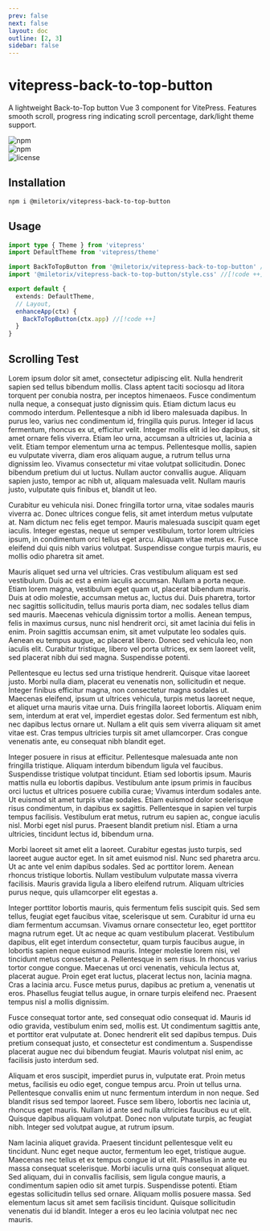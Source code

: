 ```yaml
---
prev: false
next: false
layout: doc
outline: [2, 3]
sidebar: false
---
```


# vitepress-back-to-top-button

A lightweight Back-to-Top button Vue 3 component for VitePress. Features smooth scroll, progress ring indicating scroll percentage, dark/light theme support.

![npm](https://img.shields.io/npm/v/@miletorix/vitepress-back-to-top-button)  
![npm](https://img.shields.io/npm/dw/@miletorix/vitepress-back-to-top-button)  
![license](https://img.shields.io/npm/l/@miletorix/vitepress-back-to-top-button)

## Installation

```sh [npm]
npm i @miletorix/vitepress-back-to-top-button
```

## Usage

```typescript  [docs/.vitepress/theme/index.ts]
import type { Theme } from 'vitepress'
import DefaultTheme from 'vitepress/theme'

import BackToTopButton from '@miletorix/vitepress-back-to-top-button' //[!code ++]
import '@miletorix/vitepress-back-to-top-button/style.css' //[!code ++]

export default {
  extends: DefaultTheme,
  // Layout,
  enhanceApp(ctx) {
    BackToTopButton(ctx.app) //[!code ++]
  }
}
```

## Scrolling Test

Lorem ipsum dolor sit amet, consectetur adipiscing elit. Nulla hendrerit sapien sed tellus bibendum mollis. Class aptent taciti sociosqu ad litora torquent per conubia nostra, per inceptos himenaeos. Fusce condimentum nulla neque, a consequat justo dignissim quis. Etiam dictum lacus eu commodo interdum. Pellentesque a nibh id libero malesuada dapibus. In purus leo, varius nec condimentum id, fringilla quis purus. Integer id lacus fermentum, rhoncus ex ut, efficitur velit. Integer mollis elit id leo dapibus, sit amet ornare felis viverra. Etiam leo urna, accumsan a ultricies ut, lacinia a velit. Etiam tempor elementum urna ac tempus. Pellentesque mollis, sapien eu vulputate viverra, diam eros aliquam augue, a rutrum tellus urna dignissim leo. Vivamus consectetur mi vitae volutpat sollicitudin. Donec bibendum pretium dui ut luctus. Nullam auctor convallis augue. Aliquam sapien justo, tempor ac nibh ut, aliquam malesuada velit. Nullam mauris justo, vulputate quis finibus et, blandit ut leo.

Curabitur eu vehicula nisi. Donec fringilla tortor urna, vitae sodales mauris viverra ac. Donec ultrices congue felis, sit amet interdum metus vulputate at. Nam dictum nec felis eget tempor. Mauris malesuada suscipit quam eget iaculis. Integer egestas, neque ut semper vestibulum, tortor lorem ultricies ipsum, in condimentum orci tellus eget arcu. Aliquam vitae metus ex. Fusce eleifend dui quis nibh varius volutpat. Suspendisse congue turpis mauris, eu mollis odio pharetra sit amet.

Mauris aliquet sed urna vel ultricies. Cras vestibulum aliquam est sed vestibulum. Duis ac est a enim iaculis accumsan. Nullam a porta neque. Etiam lorem magna, vestibulum eget quam ut, placerat bibendum mauris. Duis at odio molestie, accumsan metus ac, luctus dui. Duis pharetra, tortor nec sagittis sollicitudin, tellus mauris porta diam, nec sodales tellus diam sed mauris. Maecenas vehicula dignissim tortor a mollis. Aenean tempus, felis in maximus cursus, nunc nisl hendrerit orci, sit amet lacinia dui felis in enim. Proin sagittis accumsan enim, sit amet vulputate leo sodales quis. Aenean eu tempus augue, ac placerat libero. Donec sed vehicula leo, non iaculis elit. Curabitur tristique, libero vel porta ultrices, ex sem laoreet velit, sed placerat nibh dui sed magna. Suspendisse potenti.

Pellentesque eu lectus sed urna tristique hendrerit. Quisque vitae laoreet justo. Morbi nulla diam, placerat eu venenatis non, sollicitudin et neque. Integer finibus efficitur magna, non consectetur magna sodales ut. Maecenas eleifend, ipsum ut ultrices vehicula, turpis metus laoreet neque, et aliquet urna mauris vitae urna. Duis fringilla laoreet lobortis. Aliquam enim sem, interdum at erat vel, imperdiet egestas dolor. Sed fermentum est nibh, nec dapibus lectus ornare ut. Nullam a elit quis sem viverra aliquam sit amet vitae est. Cras tempus ultricies turpis sit amet ullamcorper. Cras congue venenatis ante, eu consequat nibh blandit eget.

Integer posuere in risus at efficitur. Pellentesque malesuada ante non fringilla tristique. Aliquam interdum bibendum ligula vel faucibus. Suspendisse tristique volutpat tincidunt. Etiam sed lobortis ipsum. Mauris mattis nulla eu lobortis dapibus. Vestibulum ante ipsum primis in faucibus orci luctus et ultrices posuere cubilia curae; Vivamus interdum sodales ante. Ut euismod sit amet turpis vitae sodales. Etiam euismod dolor scelerisque risus condimentum, in dapibus ex sagittis. Pellentesque in sapien vel turpis tempus facilisis. Vestibulum erat metus, rutrum eu sapien ac, congue iaculis nisl. Morbi eget nisl purus. Praesent blandit pretium nisl. Etiam a urna ultricies, tincidunt lectus id, bibendum urna.

Morbi laoreet sit amet elit a laoreet. Curabitur egestas justo turpis, sed laoreet augue auctor eget. In sit amet euismod nisl. Nunc sed pharetra arcu. Ut ac ante vel enim dapibus sodales. Sed ac porttitor lorem. Aenean rhoncus tristique lobortis. Nullam vestibulum vulputate massa viverra facilisis. Mauris gravida ligula a libero eleifend rutrum. Aliquam ultricies purus neque, quis ullamcorper elit egestas a.

Integer porttitor lobortis mauris, quis fermentum felis suscipit quis. Sed sem tellus, feugiat eget faucibus vitae, scelerisque ut sem. Curabitur id urna eu diam fermentum accumsan. Vivamus ornare consectetur leo, eget porttitor magna rutrum eget. Ut ac neque ac quam vestibulum placerat. Vestibulum dapibus, elit eget interdum consectetur, quam turpis faucibus augue, in lobortis sapien neque euismod mauris. Integer molestie lorem nisi, vel tincidunt metus consectetur a. Pellentesque in sem risus. In rhoncus varius tortor congue congue. Maecenas ut orci venenatis, vehicula lectus at, placerat augue. Proin eget erat luctus, placerat lectus non, lacinia magna. Cras a lacinia arcu. Fusce metus purus, dapibus ac pretium a, venenatis ut eros. Phasellus feugiat tellus augue, in ornare turpis eleifend nec. Praesent tempus nisl a mollis dignissim.

Fusce consequat tortor ante, sed consequat odio consequat id. Mauris id odio gravida, vestibulum enim sed, mollis est. Ut condimentum sagittis ante, et porttitor erat vulputate at. Donec hendrerit elit sed dapibus tempus. Duis pretium consequat justo, et consectetur est condimentum a. Suspendisse placerat augue nec dui bibendum feugiat. Mauris volutpat nisl enim, ac facilisis justo interdum sed.

Aliquam et eros suscipit, imperdiet purus in, vulputate erat. Proin metus metus, facilisis eu odio eget, congue tempus arcu. Proin ut tellus urna. Pellentesque convallis enim ut nunc fermentum interdum in non neque. Sed blandit risus sed tempor laoreet. Fusce sem libero, lobortis nec lacinia ut, rhoncus eget mauris. Nullam id ante sed nulla ultricies faucibus eu ut elit. Quisque dapibus aliquam volutpat. Donec non vulputate turpis, ac feugiat nibh. Integer sed volutpat augue, at rutrum ipsum.

Nam lacinia aliquet gravida. Praesent tincidunt pellentesque velit eu tincidunt. Nunc eget neque auctor, fermentum leo eget, tristique augue. Maecenas nec tellus et ex tempus congue id ut elit. Phasellus in ante eu massa consequat scelerisque. Morbi iaculis urna quis consequat aliquet. Sed aliquam, dui in convallis facilisis, sem ligula congue mauris, a condimentum sapien odio sit amet turpis. Suspendisse potenti. Etiam egestas sollicitudin tellus sed ornare. Aliquam mollis posuere massa. Sed elementum lacus sit amet sem facilisis tincidunt. Quisque sollicitudin venenatis dui id blandit. Integer a eros eu leo lacinia volutpat nec nec mauris. 